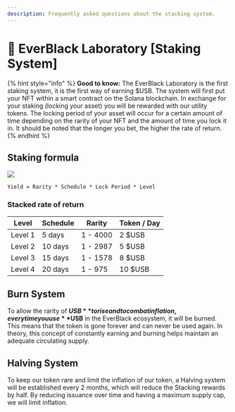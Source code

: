 ```yaml
---
description: Frequently asked questions about the stacking system.
---
```


# 📙 EverBlack Laboratory \[Staking System]

{% hint style="info" %}
**Good to know:** The EverBlack Laboratory is the first staking system, it is the first way of earning $USB. The system will first put your NFT within a smart contract on the Solana blockchain. In exchange for your staking (locking your asset) you will be rewarded with our utility tokens. The locking period of your asset will occur for a certain amount of time depending on the rarity of your NFT and the amount of time you lock it in. It should be noted that the longer you bet, the higher the rate of return.
{% endhint %}

## Staking formula

![](<../.gitbook/assets/output-onlinegiftools (3) (1).gif>)

```
Yield = Rarity * Schedule * Lock Period * Level
```

### Stacked rate of return

| Level    | Schedule | Rarity   | Token / Day |
| -------- | -------- | -------- | ----------- |
| Level 1  | 5 days   | 1 - 4000 | 2 $USB      |
| Level 2  | 10 days  | 1 - 2987 | 5 $USB      |
| Level 3  | 15 days  | 1 - 1578 | 8 $USB      |
| Level 4  | 20 days  | 1 - 975  | 10 $USB     |

## Burn System

To allow the rarity of **$USB** to rise and to combat inflation, every time you use **$USB** in the EverBlack ecosystem, it will be burned. This means that the token is gone forever and can never be used again. In theory, this concept of constantly earning and burning helps maintain an adequate circulating supply.

## Halving System

To keep our token rare and limit the inflation of our token, a Halving system will be established every 2 months, which will reduce the Stacking rewards by half. By reducing issuance over time and having a maximum supply cap, we will limit inflation.

####
